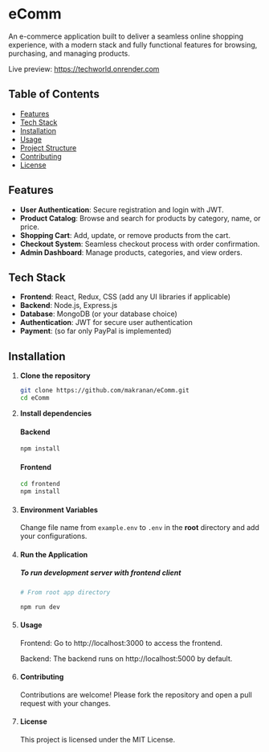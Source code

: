 # eComm

An e-commerce application built to deliver a seamless online shopping experience, with a modern stack and fully functional features for browsing, purchasing, and managing products.

Live preview: https://techworld.onrender.com

## Table of Contents

- [Features](#features)
- [Tech Stack](#tech-stack)
- [Installation](#installation)
- [Usage](#usage)
- [Project Structure](#project-structure)
- [Contributing](#contributing)
- [License](#license)

## Features

- **User Authentication**: Secure registration and login with JWT.
- **Product Catalog**: Browse and search for products by category, name, or price.
- **Shopping Cart**: Add, update, or remove products from the cart.
- **Checkout System**: Seamless checkout process with order confirmation.
- **Admin Dashboard**: Manage products, categories, and view orders.

## Tech Stack

- **Frontend**: React, Redux, CSS (add any UI libraries if applicable)
- **Backend**: Node.js, Express.js
- **Database**: MongoDB (or your database choice)
- **Authentication**: JWT for secure user authentication
- **Payment**: (so far only PayPal is implemented)

## Installation

1. **Clone the repository**

   ```bash
   git clone https://github.com/makranan/eComm.git
   cd eComm
   ```

2. **Install dependencies**

   #### Backend

   ```bash
   npm install
   ```

   #### Frontend

   ```bash
   cd frontend
   npm install
   ```

3. #### Environment Variables

   Change file name from `example.env` to `.env` in the **root** directory and add your configurations.

4. #### Run the Application

   ##### To run development server with frontend client

   ```bash
   # From root app directory

   npm run dev
   ```

5. #### Usage

   Frontend: Go to http://localhost:3000 to access the frontend.

   Backend: The backend runs on http://localhost:5000 by default.

6. #### Contributing

   Contributions are welcome! Please fork the repository and open a pull request with your changes.

7. #### License

   This project is licensed under the MIT License.
